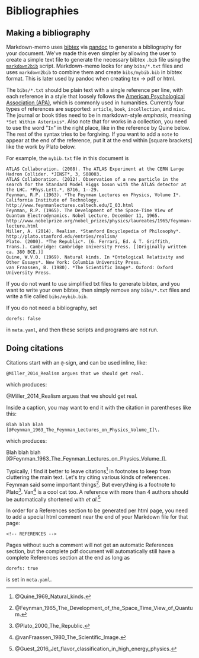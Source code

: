 Bibliographies
===============================================================================

<!-- PAGETOC -->

Making a bibliography
-------------------------------------------------------------------------------

Markdown-memo uses [bibtex](https://en.wikipedia.org/wiki/BibTeX) 
via [pandoc](http://pandoc.org/) to generate a bibliography for your document.
We've made this even simpler by allowing the user to create a simple text
file to generate the necessary bibtex `.bib` file using the
[`markdown2bib`](https://github.com/rreece/markdown2bib) script.
Markdown-memo looks for any `bibs/*.txt` files and uses `markdown2bib`
to combine them and create `bibs/mybib.bib` in bibtex format.
This is later used by pandoc when creating tex $\rightarrow$ pdf
or html.

The `bibs/*.txt` should be plain text with a single reference per line,
with each reference in a style that loosely follows the
[American Psychological Association (APA)](http://www.library.arizona.edu/search/reference/citation-apa.html),
which is commonly used in humanities.
Currently four types of references are supported: `article`, `book`, `incollection`, and `misc`.
The journal or book titles need to be in markdown-style *emphasis*, meaning `*Set Within Asterixis*`. 
Also note that for works in a collection, you need to use the word "`In`"
in the right place, like in the reference by Quine below.
The rest of the syntax tries to be forgiving.
If you want to add a `note` to appear at the end of the reference,
put it at the end within [square brackets] like the work by
Plato below.

For example, the `mybib.txt` file in this document is

    ATLAS Collaboration. (2008). The ATLAS Experiment at the CERN Large Hadron Collider. *JINST*, 3, S08003.
    ATLAS Collaboration. (2012). Observation of a new particle in the search for the Standard Model Higgs boson with the ATLAS detector at the LHC. *Phys.Lett.*, B716, 1--29.
    Feynman, R.P. (1963). *The Feynman Lectures on Physics, Volume I*. California Institute of Technology. http://www.feynmanlectures.caltech.edu/I_03.html
    Feynman, R.P. (1965). The Development of the Space-Time View of Quantum Electrodynamics. Nobel Lecture, December 11, 1965. http://www.nobelprize.org/nobel_prizes/physics/laureates/1965/feynman-lecture.html
    Miller, A. (2014). Realism. *Stanford Encyclopedia of Philosophy*. http://plato.stanford.edu/entries/realism/
    Plato. (2000). *The Republic*. (G. Ferrari, Ed. & T. Griffith, Trans.). Cambridge: Cambridge University Press. [(Originally written ca. 380 BCE.)]
    Quine, W.V.O. (1969). Natural kinds. In *Ontological Relativity and Other Essays*. New York: Columbia University Press.
    van Fraassen, B. (1980). *The Scientific Image*. Oxford: Oxford University Press.

If you do not want to use simplified txt files to generate bibtex,
and you want to write your own bibtex,
then simply remove any `bibs/*.txt` files
and write a file called `bibs/mybib.bib`.

If you do not need a bibliography, set

    dorefs: false

in `meta.yaml`, and then these scripts and programs are not run.


Doing citations
-------------------------------------------------------------------------------

Citations start with an `@`-sign, and can be used inline, like:

    @Miller_2014_Realism argues that we should get real.

which produces:

@Miller_2014_Realism argues that we should get real.

Inside a caption, you may want to end it with the citation in parentheses
like this:

    Blah blah blah [@Feynman_1963_The_Feynman_Lectures_on_Physics_Volume_I]\.

which produces:

Blah blah blah [@Feynman_1963_The_Feynman_Lectures_on_Physics_Volume_I]\.

Typically, I find it better to leave citations[^Quine1969] in footnotes to keep from
cluttering the main text.
Let's try citing various kinds of references.
Feynman said some important things[^Feynman1965].
But everything is a footnote to Plato[^Plato2000].
Van[^vanFraassen1980] is a cool cat too.
A reference with more than 4 authors should be automatically shortened with
*et al.*[^Guest2016]

In order for a References section to be generated per html page, you need to
add a special html comment near the end of your Markdown file for that page:

    <!-- REFERENCES -->

Pages without such a comment will not get an automatic References section,
but the complete pdf document will automatically still have a complete References
section at the end as long as

    dorefs: true

is set in `meta.yaml`.



[^Feynman1963]: @Feynman_1963_The_Feynman_Lectures_on_Physics_Volume_I\, ch. 3.

[^Feynman1965]: @Feynman_1965_The_Development_of_the_Space_Time_View_of_Quantum\.

[^Guest2016]: @Guest_2016_Jet_flavor_classification_in_high_energy_physics\.

[^Miller2014]: @Miller_2014_Realism\. See also "[Philosophical realism](https://en.wikipedia.org/wiki/Philosophical_realism)" - Wikipedia.

[^Plato2000]: @Plato_2000_The_Republic\.

[^Quine1969]: @Quine_1969_Natural_kinds\.

[^vanFraassen1980]: @vanFraassen_1980_The_Scientific_Image\.


<!-- REFERENCES -->


